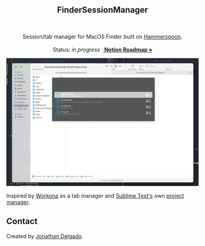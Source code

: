 <!-- Filename:      README.md -->
<!-- Author:        Jonathan Delgado -->
<!-- Description:   GitHub README -->

<!-- Header -->
<h2 align="center">FinderSessionManager</h2>
<br />
  <p align="center">
    Session/tab manager for MacOS Finder built on <a href="https://www.hammerspoon.org/">Hammerspoon</a>.
    <br />
    <br />
    Status: <em>in progress</em>
    <!-- Notion Roadmap link -->
    ·<a href="https://otanan.notion.site/Finder-session-manager-0d5360a4a2754726897c3ad4638a502a"><strong>
        Notion Roadmap »
    </strong></a>
  </p>
</div>


<!-- Project Screenshot -->
![Screenshot](images/screenshot.png "Screenshot")

Inspired by [Workona](https://workona.com/) as a tab manager and [Sublime Text's](https://www.sublimetext.com/) own [project manager](https://packagecontrol.io/packages/ProjectManager).

<!-- ## Table of contents
* [Contact](#contact)
* [Acknowledgments](#acknowledgments) -->


## Contact
Created by [Jonathan Delgado](https://jdelgado.net/).

<!-- <p align="right"><a href="#readme-top">Back to top</a></p> -->